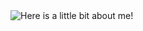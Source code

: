 <img src="https://github.com/siddarth-c/siddarth-c/blob/main/github3.gif" alt="Here is a little bit about me!">
